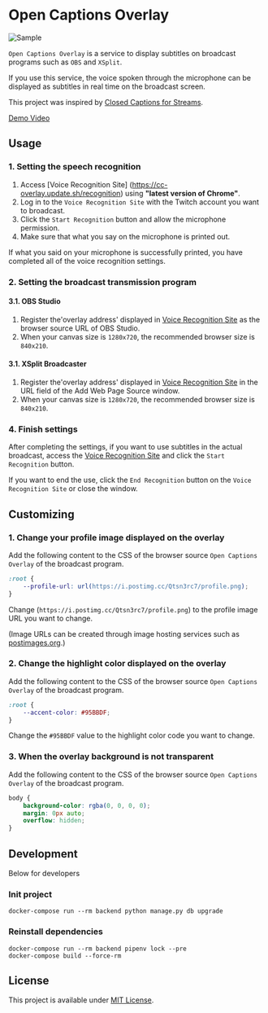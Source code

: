 # Open Captions Overlay

![Sample](./sample.gif)

`Open Captions Overlay` is a service to display subtitles on broadcast programs such as `OBS` and `XSplit`.

If you use this service, the voice spoken through the microphone can be displayed as subtitles in real time on the broadcast screen.

This project was inspired by [Closed Captions for Streams](https://www.twitch.tv/ext/xxwoffr2lnpxrgpq228mawvdgxetip).

[Demo Video](https://youtu.be/CAIVO6aMgs4)

## Usage

### 1. Setting the speech recognition

1. Access [Voice Recognition Site] (https://cc-overlay.update.sh/recognition) using __"latest version of Chrome"__.
2. Log in to the `Voice Recognition Site` with the Twitch account you want to broadcast.
3. Click the `Start Recognition` button and allow the microphone permission.
4. Make sure that what you say on the microphone is printed out.

If what you said on your microphone is successfully printed, you have completed all of the voice recognition settings.

### 2. Setting the broadcast transmission program

#### 3.1. OBS Studio

1. Register the'overlay address' displayed in [Voice Recognition Site](https://cc-overlay.update.sh/recognition) as the browser source URL of OBS Studio.
2. When your canvas size is `1280x720`, the recommended browser size is `840x210`.

#### 3.1. XSplit Broadcaster

1. Register the'overlay address' displayed in [Voice Recognition Site](https://cc-overlay.update.sh/recognition) in the URL field of the Add Web Page Source window.
2. When your canvas size is `1280x720`, the recommended browser size is `840x210`.

### 4. Finish settings

After completing the settings, if you want to use subtitles in the actual broadcast, access the [Voice Recognition Site](https://cc-overlay.update.sh/recognition) and click the `Start Recognition` button.

If you want to end the use, click the `End Recognition` button on the `Voice Recognition Site` or close the window.

## Customizing

### 1. Change your profile image displayed on the overlay

Add the following content to the CSS of the browser source `Open Captions Overlay` of the broadcast program.

```css
:root {
    --profile-url: url(https://i.postimg.cc/Qtsn3rc7/profile.png);
}
```

Change (`https://i.postimg.cc/Qtsn3rc7/profile.png`) to the profile image URL you want to change.

(Image URLs can be created through image hosting services such as [postimages.org](https://postimages.org/).)

### 2. Change the highlight color displayed on the overlay

Add the following content to the CSS of the browser source `Open Captions Overlay` of the broadcast program.

```css
:root {
    --accent-color: #95BBDF;
}
```

Change the `#95BBDF` value to the highlight color code you want to change.

### 3. When the overlay background is not transparent

Add the following content to the CSS of the browser source `Open Captions Overlay` of the broadcast program.

```css
body {
    background-color: rgba(0, 0, 0, 0);
    margin: 0px auto;
    overflow: hidden;
}
```

## Development

Below for developers

### Init project

```
docker-compose run --rm backend python manage.py db upgrade
```

### Reinstall dependencies

```
docker-compose run --rm backend pipenv lock --pre
docker-compose build --force-rm
```

## License

This project is available under [MIT License](./LICENSE).

